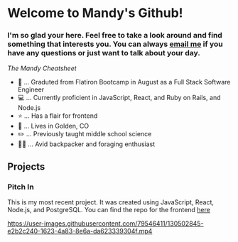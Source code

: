 # Welcome to Mandy's Github! 

### I'm so glad your here. Feel free to take a look around and find something that interests you. You can always [email me](mailto:mandykparson@gmail.com) if you have any questions or just want to talk about your day. 

<i>The Mandy Cheatsheet</i>
* 🥳  ... Graduted from Flatiron Bootcamp in August as a Full Stack Software Engineer
* 💻 ... Currently proficient in JavaScript, React, and Ruby on Rails, and Node.js
* ⭐ ... Has a flair for frontend
* 🌄  ... Lives in Golden, CO
* ✏️  ... Previously taught middle school science
* 🚶‍♀️  ... Avid backpacker and foraging enthusiast

## Projects

### Pitch In
This is my most recent project. It was created using JavaScript, React, Node.js, and PostgreSQL. You can find the repo for the frontend [here](https://github.com/mandykparson/pitch-in-fe)

https://user-images.githubusercontent.com/79546411/130502845-e2b2c240-1623-4a83-8e6a-da623339304f.mp4



